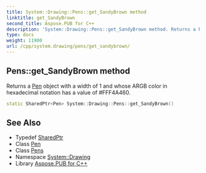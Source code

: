 ```yaml
---
title: System::Drawing::Pens::get_SandyBrown method
linktitle: get_SandyBrown
second_title: Aspose.PUB for C++
description: 'System::Drawing::Pens::get_SandyBrown method. Returns a Pen object with a width of 1 and whose ARGB color in hexadecimal notation has a value of #FFF4A460 in C++.'
type: docs
weight: 11900
url: /cpp/system.drawing/pens/get_sandybrown/
---
```

## Pens::get_SandyBrown method


Returns a [Pen](../../pen/) object with a width of 1 and whose ARGB color in hexadecimal notation has a value of #FFF4A460.

```cpp
static SharedPtr<Pen> System::Drawing::Pens::get_SandyBrown()
```

## See Also

* Typedef [SharedPtr](../../../system/sharedptr/)
* Class [Pen](../../pen/)
* Class [Pens](../)
* Namespace [System::Drawing](../../)
* Library [Aspose.PUB for C++](../../../)
